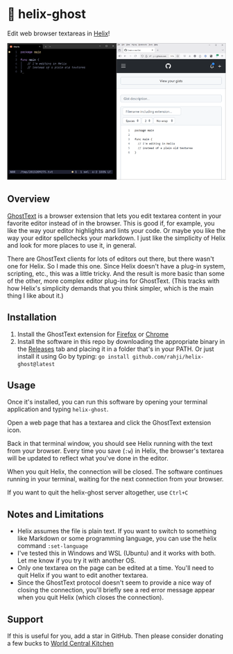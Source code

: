 # 👻 helix-ghost

Edit web browser textareas in [Helix](https://helix-editor.vercel.app/)!

![screenshot](screenshot.png)

## Overview

[GhostText](https://ghosttext.fregante.com/) is a browser extension that lets you edit textarea content in your
favorite editor instead of in the browser. This is good if, for example, you like
the way your editor highlights and lints your code. Or maybe you like the way your
editor spellchecks your markdown. I just like the simplicity of Helix and look for
more places to use it, in general.

There are GhostText clients for lots of editors out there, but there wasn't one for
Helix. So I made this one. Since Helix doesn't have a plug-in system, scripting, etc.,
this was a little tricky. And the result is more basic than some of the other, more
complex editor plug-ins for GhostText. (This tracks with how Helix's simplicity
demands that you think simpler, which is the main thing I like about it.)

## Installation

1. Install the GhostText extension for [Firefox](https://addons.mozilla.org/en-US/firefox/addon/ghosttext/) or
   [Chrome](https://chromewebstore.google.com/detail/ghosttext/godiecgffnchndlihlpaajjcplehddca?pli=1)
2. Install the software in this repo by downloading the appropriate binary in the [Releases](releases) tab and
   placing it in a folder that's in your PATH. Or just install it using Go by typing:
  `go install github.com/rahji/helix-ghost@latest`

## Usage

Once it's installed, you can run this software by opening your terminal application
and typing `helix-ghost`.

Open a web page that has a textarea and click the GhostText extension icon.

Back in that terminal window, you should see Helix running with the text from your browser.
Every time you save (`:w`) in Helix, the browser's textarea will be updated to reflect
what you've done in the editor.

When you quit Helix, the connection will be closed. The software continues running in your
terminal, waiting for the next connection from your browser.

If you want to quit the helix-ghost server altogether, use `Ctrl+C`

## Notes and Limitations

* Helix assumes the file is plain text. If you want to switch to something like Markdown or some programming
  language, you can use the helix command `:set-language`
* I've tested this in Windows and WSL (Ubuntu) and it works with both. Let me know if you try it with another OS.
* Only one textarea on the page can be edited at a time. You'll need to quit Helix if you want to
  edit another textarea.
* Since the GhostText protocol doesn't seem to provide a nice way of closing the connection, you'll
  briefly see a red error message appear when you quit Helix (which closes the connection).

## Support

If this is useful for you, add a star in GitHub. Then please consider donating a few bucks to
[World Central Kitchen](https://www.worldcentralkitchen.org/)

